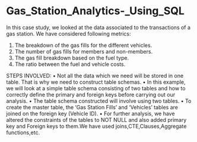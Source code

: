 # Gas_Station_Analytics-_Using_SQL

In this case study, we looked at the data associated to the transactions of a gas station.
We have considered following metrics:
1. The breakdown of the gas fills for the different vehicles.
2. The number of gas fills for members and non-members.
3. The gas fill breakdown based on the fuel type.
4. The ratio between the fuel and vehicle costs.

STEPS INVOLVED:
    • Not all the data which we need will be stored in one table. That is why we need to construct table schemas.
    • In this example, we will look at a simple table schema consisting of two tables and how to correctly define the primary and foreign keys before carrying out our analysis.
    • The table schema constructed will involve using two tables.
    • To create the master table, the ‘Gas Station Fills’ and ‘Vehicles’ tables are joined on the foreign key (Vehicle ID).
    • For further analysis, we have altered the constraints of the tables to NOT NULL and also added primary key and Foreign keys to them.We have used joins,CTE,Clauses,Aggregate functions,etc. 
